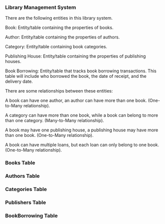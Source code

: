 ### Library Management System

There are the following entities in this library system.

Book: Entity/table containing the properties of books.

Author: Entity/table containing the properties of authors.

Category: Entity/table containing book categories.

Publishing House: Entity/table containing the properties of publishing houses.

Book Borrowing: Entity/table that tracks book borrowing transactions. This table will include who borrowed the book, the date of receipt, and the delivery date.



There are some relationships between these entities:

A book can have one author, an author can have more than one book. (One-to-Many relationship).

A category can have more than one book, while a book can belong to more than one category. (Many-to-Many relationship).

A book may have one publishing house, a publishing house may have more than one book. (One-to-Many relationship).

A book can have multiple loans, but each loan can only belong to one book. (One-to-Many relationship).

### Books Table

### Authors Table

### Categories Table

### Publishers Table

### BookBorrowing Table
